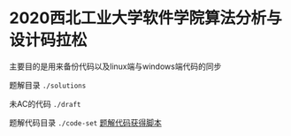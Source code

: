 # 2020西北工业大学软件学院算法分析与设计码拉松

主要目的是用来备份代码以及linux端与windows端代码的同步

题解目录 `./solutions`

未AC的代码 `./draft`

题解代码目录 `./code-set` [题解代码获得脚本](https://github.com/2ndelement/OJ-ANS/blob/master/spider.py)